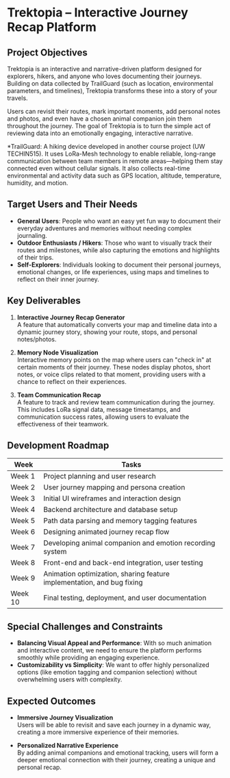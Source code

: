 # Trektopia – Interactive Journey Recap Platform

## Project Objectives  
Trektopia is an interactive and narrative-driven platform designed for explorers, hikers, and anyone who loves documenting their journeys. Building on data collected by TrailGuard (such as location, environmental parameters, and timelines), Trektopia transforms these into a story of your travels.  

Users can revisit their routes, mark important moments, add personal notes and photos, and even have a chosen animal companion join them throughout the journey. The goal of Trektopia is to turn the simple act of reviewing data into an emotionally engaging, interactive narrative.  

*TrailGuard: A hiking device developed in another course project (UW TECHIN515). It uses LoRa-Mesh technology to enable reliable, long-range communication between team members in remote areas—helping them stay connected even without cellular signals. It also collects real-time environmental and activity data such as GPS location, altitude, temperature, humidity, and motion.

## Target Users and Their Needs  
- **General Users**: People who want an easy yet fun way to document their everyday adventures and memories without needing complex journaling.  
- **Outdoor Enthusiasts / Hikers**: Those who want to visually track their routes and milestones, while also capturing the emotions and highlights of their trips.  
- **Self-Explorers**: Individuals looking to document their personal journeys, emotional changes, or life experiences, using maps and timelines to reflect on their inner journey.  

## Key Deliverables  

1. **Interactive Journey Recap Generator**  
   A feature that automatically converts your map and timeline data into a dynamic journey story, showing your route, stops, and personal notes/photos.

2. **Memory Node Visualization**  
   Interactive memory points on the map where users can "check in" at certain moments of their journey. These nodes display photos, short notes, or voice clips related to that moment, providing users with a chance to reflect on their experiences.

3. **Team Communication Recap**  
   A feature to track and review team communication during the journey. This includes LoRa signal data, message timestamps, and communication success rates, allowing users to evaluate the effectiveness of their teamwork.

## Development Roadmap

| Week | Tasks |
| --- | --- |
| Week 1 | Project planning and user research |
| Week 2 | User journey mapping and persona creation |
| Week 3 | Initial UI wireframes and interaction design |
| Week 4 | Backend architecture and database setup |
| Week 5 | Path data parsing and memory tagging features |
| Week 6 | Designing animated journey recap flow |
| Week 7 | Developing animal companion and emotion recording system |
| Week 8 | Front-end and back-end integration, user testing |
| Week 9 | Animation optimization, sharing feature implementation, and bug fixing |
| Week 10 | Final testing, deployment, and user documentation |

## Special Challenges and Constraints  
- **Balancing Visual Appeal and Performance**: With so much animation and interactive content, we need to ensure the platform performs smoothly while providing an engaging experience.  
- **Customizability vs Simplicity**: We want to offer highly personalized options (like emotion tagging and companion selection) without overwhelming users with complexity.

## Expected Outcomes  
- **Immersive Journey Visualization**  
  Users will be able to revisit and save each journey in a dynamic way, creating a more immersive experience of their memories.

- **Personalized Narrative Experience**  
  By adding animal companions and emotional tracking, users will form a deeper emotional connection with their journey, creating a unique and personal recap.
